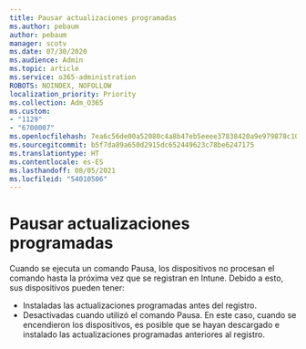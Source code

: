 ```yaml
---
title: Pausar actualizaciones programadas
ms.author: pebaum
author: pebaum
manager: scotv
ms.date: 07/30/2020
ms.audience: Admin
ms.topic: article
ms.service: o365-administration
ROBOTS: NOINDEX, NOFOLLOW
localization_priority: Priority
ms.collection: Adm_O365
ms.custom:
- "1129"
- "6700007"
ms.openlocfilehash: 7ea6c56de00a52080c4a8b47eb5eeee37838420a9e979878c10aeb12885a8b99
ms.sourcegitcommit: b5f7da89a650d2915dc652449623c78be6247175
ms.translationtype: HT
ms.contentlocale: es-ES
ms.lasthandoff: 08/05/2021
ms.locfileid: "54010506"
---
```

# <a name="pausing-scheduled-updates"></a>Pausar actualizaciones programadas

Cuando se ejecuta un comando Pausa, los dispositivos no procesan el comando hasta la próxima vez que se registran en Intune. Debido a esto, sus dispositivos pueden tener:

- Instaladas las actualizaciones programadas antes del registro.
- Desactivadas cuando utilizó el comando Pausa. En este caso, cuando se encendieron los dispositivos, es posible que se hayan descargado e instalado las actualizaciones programadas anteriores al registro.